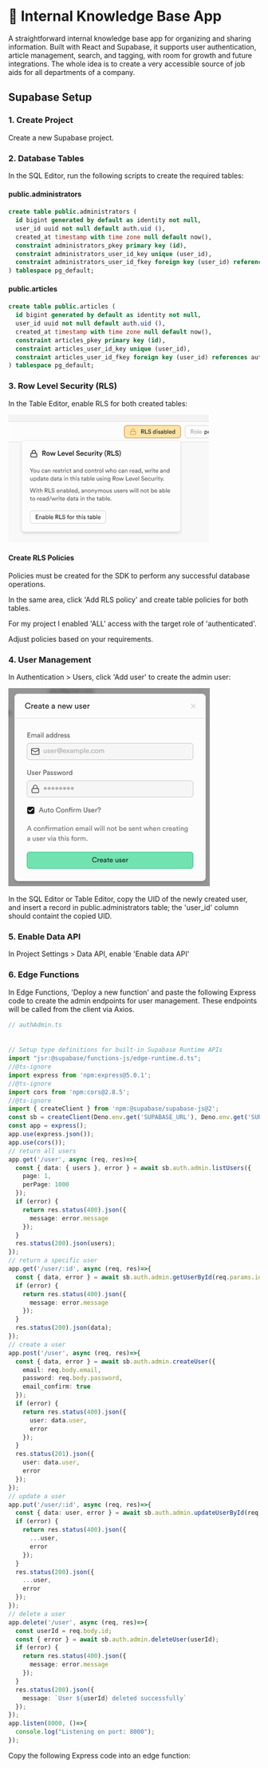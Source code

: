 # 📘 Internal Knowledge Base App

A straightforward internal knowledge base app for organizing and sharing information. Built with React and Supabase, it supports user authentication, article management, search, and tagging, with room for growth and future integrations. The whole idea is to create a very accessible source of job aids for all departments of a company.

## Supabase Setup

### 1. Create Project
Create a new Supabase project.

### 2. Database Tables
In the SQL Editor, run the following scripts to create the required tables:

#### public.administrators
```sql
create table public.administrators (
  id bigint generated by default as identity not null,
  user_id uuid not null default auth.uid (),
  created_at timestamp with time zone null default now(),
  constraint administrators_pkey primary key (id),
  constraint administrators_user_id_key unique (user_id),
  constraint administrators_user_id_fkey foreign key (user_id) references auth.users (id) on update cascade on delete cascade
) tablespace pg_default;
```

#### public.articles
```sql
create table public.articles (
  id bigint generated by default as identity not null,
  user_id uuid not null default auth.uid (),
  created_at timestamp with time zone null default now(),
  constraint articles_pkey primary key (id),
  constraint articles_user_id_key unique (user_id),
  constraint articles_user_id_fkey foreign key (user_id) references auth.users (id) on update cascade on delete cascade
) tablespace pg_default;
```

### 3. Row Level Security (RLS)
In the Table Editor, enable RLS for both created tables:

![RLS Enable](image-rls.png)

#### Create RLS Policies
Policies must be created for the SDK to perform any successful database operations.

In the same area, click 'Add RLS policy' and create table policies for both tables.

For my project I enabled 'ALL' access with the target role of 'authenticated'.

Adjust policies based on your requirements.

### 4. User Management
In Authentication > Users, click 'Add user' to create the admin user:

![Add User](image-create-user.png)

In the SQL Editor or Table Editor, copy the UID of the newly created user, and insert a record in public.administrators table; the 'user_id' column should containt the copied UID.

### 5. Enable Data API
In Project Settings > Data API, enable 'Enable data API'

### 6. Edge Functions
In Edge Functions, 'Deploy a new function' and paste the following Express code to create the admin endpoints for user management. These endpoints will be called from the client via Axios.

```ts
// authAdmin.ts


// Setup type definitions for built-in Supabase Runtime APIs
import "jsr:@supabase/functions-js/edge-runtime.d.ts";
//@ts-ignore
import express from 'npm:express@5.0.1';
//@ts-ignore
import cors from 'npm:cors@2.8.5';
//@ts-ignore
import { createClient } from 'npm:@supabase/supabase-js@2';
const sb = createClient(Deno.env.get('SUPABASE_URL'), Deno.env.get('SUPABASE_SERVICE_ROLE_KEY'));
const app = express();
app.use(express.json());
app.use(cors());
// return all users
app.get('/user', async (req, res)=>{
  const { data: { users }, error } = await sb.auth.admin.listUsers({
    page: 1,
    perPage: 1000
  });
  if (error) {
    return res.status(400).json({
      message: error.message
    });
  }
  res.status(200).json(users);
});
// return a specific user
app.get('/user/:id', async (req, res)=>{
  const { data, error } = await sb.auth.admin.getUserById(req.params.id);
  if (error) {
    return res.status(400).json({
      message: error.message
    });
  }
  res.status(200).json(data);
});
// create a user
app.post('/user', async (req, res)=>{
  const { data, error } = await sb.auth.admin.createUser({
    email: req.body.email,
    password: req.body.password,
    email_confirm: true
  });
  if (error) {
    return res.status(400).json({
      user: data.user,
      error
    });
  }
  res.status(201).json({
    user: data.user,
    error
  });
});
// update a user
app.put('/user/:id', async (req, res)=>{
  const { data: user, error } = await sb.auth.admin.updateUserById(req.params.id, req.body);
  if (error) {
    return res.status(400).json({
      ...user,
      error
    });
  }
  res.status(200).json({
    ...user,
    error
  });
});
// delete a user
app.delete('/user', async (req, res)=>{
  const userId = req.body.id;
  const { error } = await sb.auth.admin.deleteUser(userId);
  if (error) {
    return res.status(400).json({
      message: error.message
    });
  }
  res.status(200).json({
    message: `User ${userId} deleted successfully`
  });
});
app.listen(8000, ()=>{
  console.log("Listening on port: 8000");
});

```
Copy the following Express code into an edge function:
